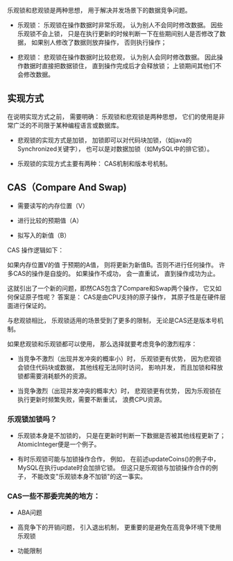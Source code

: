 乐观锁和悲观锁是两种思想， 用于解决并发场景下的数据竞争问题。 

- 乐观锁： 乐观锁在操作数据时非常乐观， 认为别人不会同时修改数据。 因些乐观锁不会上锁， 只是在执行更新的时候判断一下在些期间别人是否修改了数据， 如果别人修改了数据则放弃操作， 否则执行操作； 

- 悲观锁： 悲观锁在操作数据时比较悲观， 认为别人会同时修改数据。 因此操作数据时直接把数据锁住， 直到操作完成后才会释放锁； 上锁期间其他们不会修改数据。 

## 实现方式

在说明实现方式之前， 需要明确： 乐观锁和悲观锁是两种思想， 它们的使用是非常广泛的不司限于某种编程语言或数据库。 

- 悲观锁的实现方式是加锁， 加锁即可以对代码块加锁，（如java的Synchronized关键字）， 也可以是对数据加锁（如MySQL中的排它锁）。 

- 乐观锁的实现方式主要有两种： CAS机制和版本号机制。 

## CAS（Compare And Swap)

- 需要读写的内存位置（V）

- 进行比较的预期值（A）

- 拟写入的新值（B）

CAS 操作逻辑如下： 

如果内存位置V的值 于预期的A值， 则将更新为新值B。否则不进行任何操作。 许多CAS的操作是自旋的。 如果操作不成功， 会一直重试， 直到操作成功为止。 

这就引出了一个新的问题，即然CAS包含了Compare和Swap两个操作， 
它又如何保证原子性呢？ 
答案是： CAS是由CPU支持的原子操作， 其原子性是在硬件层面进行保证的。 

与悲观锁相比， 乐观锁适用的场景受到了更多的限制， 无论是CAS还是版本号机制。 

如果悲观锁和乐观锁都可以使用， 那么选择就要考虑竞争的激烈程序：  

- 当竞争不激烈（出现并发冲突的概率小）时， 乐观锁更有优势， 因为悲观锁会锁住代码块或数据， 
其他线程无法同时访问， 影响并发， 而且加锁和释放锁都需要消耗额外的资源。 

- 当竞争激烈（出现并发冲突的概率大）时， 悲观锁更有优势， 因为乐观锁在执行更新时频繁失败，需要不断重试， 浪费CPU资源。

### 乐观锁加锁吗？

- 乐观锁本身是不加锁的， 只是在更新时判断一下数据是否被其他线程更新了； AtomicInteger便是一个例子。 

- 有时乐观锁可能与加锁操作合作， 例如， 在前述updateCoins()的例子中， MySQL在执行update时会加排它锁。 但这只是乐观锁与加锁操作合作的例子， 不能改变"乐观锁本身不加锁"的这一事实。 

### CAS一些不那委完美的地方：

- ABA问题

- 高竞争下的开销问题， 引入退出机制， 更重要的是避免在高竞争环境下使用乐观锁

- 功能限制  



